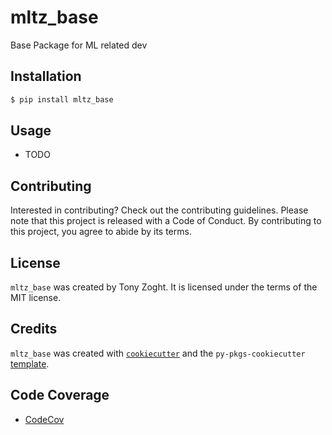 # mltz_base

Base Package for ML related dev

## Installation

```bash
$ pip install mltz_base
```

## Usage

- TODO

## Contributing

Interested in contributing? Check out the contributing guidelines. Please note that this project is released with a Code of Conduct. By contributing to this project, you agree to abide by its terms.

## License

`mltz_base` was created by Tony Zoght. It is licensed under the terms of the MIT license.

## Credits

`mltz_base` was created with [`cookiecutter`](https://cookiecutter.readthedocs.io/en/latest/) and the `py-pkgs-cookiecutter` [template](https://github.com/py-pkgs/py-pkgs-cookiecutter).


## Code Coverage
* [CodeCov](https://app.codecov.io/github/tzoght/mltz-base) 
